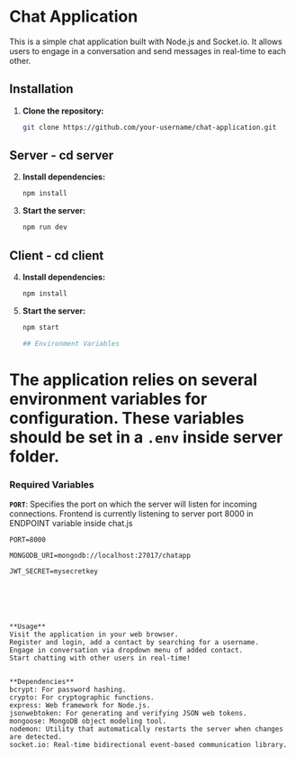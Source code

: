 # Chat Application

This is a simple chat application built with Node.js and Socket.io. It allows users to engage in a conversation and send messages in real-time to each other.

## Installation

1. **Clone the repository:**

   ```bash
   git clone https://github.com/your-username/chat-application.git

 ## Server - cd server
   
2. **Install dependencies:**

   ```bash
   npm install
3. **Start the server:**

   ```bash
   npm run dev

  ## Client - cd client
   
4. **Install dependencies:**

   ```bash
   npm install
5. **Start the server:**

   ```bash
   npm start

   ## Environment Variables

# The application relies on several environment variables for configuration. These variables should be set  in a `.env` inside server folder.

### Required Variables

 **`PORT`**: Specifies the port on which the server will listen for incoming connections. Frontend is currently listening to server port 8000 in ENDPOINT variable inside chat.js

   ```plaintext
   PORT=8000 

   MONGODB_URI=mongodb://localhost:27017/chatapp

   JWT_SECRET=mysecretkey






**Usage**
Visit the application in your web browser.
Register and login, add a contact by searching for a username.
Engage in conversation via dropdown menu of added contact.
Start chatting with other users in real-time!


**Dependencies**
bcrypt: For password hashing.
crypto: For cryptographic functions.
express: Web framework for Node.js.
jsonwebtoken: For generating and verifying JSON web tokens.
mongoose: MongoDB object modeling tool.
nodemon: Utility that automatically restarts the server when changes are detected.
socket.io: Real-time bidirectional event-based communication library.






